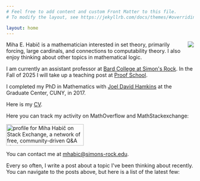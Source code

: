 ```yaml
---
# Feel free to add content and custom Front Matter to this file.
# To modify the layout, see https://jekyllrb.com/docs/themes/#overriding-theme-defaults

layout: home
---
```


<img align="right" src="{{site.url}}/assets/pic2.png">
Miha E. Habič is a mathematician interested in set theory, primarily forcing, large cardinals, and connections to computability theory. I also enjoy thinking about other topics in mathematical logic.

I am currently an assistant professor at [Bard College at Simon's Rock](https://simons-rock.edu/). In the Fall of 2025 I will take up a teaching post at [Proof School](https://www.proofschool.org/).

I completed my PhD in Mathematics with [Joel David Hamkins](http://jdh.hamkins.org/) at the Graduate Center, CUNY, in 2017.

Here is my [CV]({{site.url}}/assets/cvnew.pdf).

Here you can track my activity on MathOverflow and MathStackexchange:

<a href="https://stackexchange.com/users/511481">
<img src="https://stackexchange.com/users/flair/511481.png" width="208" height="58" alt="profile for Miha Habič on Stack Exchange, a network of free, community-driven Q&amp;A sites" title="profile for Miha Habič on Stack Exchange, a network of free, community-driven Q&amp;A sites">
</a>

You can contact me at <a href='&#109;ailto&#58;&#37;6Dha&#98;&#105;c%&#52;0s&#105;&#37;&#54;D&#37;6Fns-r%6F%63k&#46;e%&#54;&#52;u'>m&#104;&#97;&#98;ic&#64;simo&#110;s-rock&#46;&#101;du</a>.

Every so often, I write a post about a topic I've been thinking about recently. You can navigate to the posts above, but here is a list of the latest few: